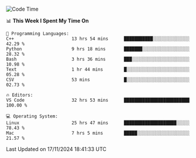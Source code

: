 
<!--START_SECTION:waka-->
![Code Time](http://img.shields.io/badge/Code%20Time-2%2C771%20hrs%203%20mins-blue)

📊 **This Week I Spent My Time On** 

```text
💬 Programming Languages: 
C++                      13 hrs 54 mins      ███████████░░░░░░░░░░░░░░   42.29 % 
Python                   9 hrs 18 mins       ███████░░░░░░░░░░░░░░░░░░   28.32 % 
Bash                     3 hrs 36 mins       ███░░░░░░░░░░░░░░░░░░░░░░   10.98 % 
Text                     1 hr 44 mins        █░░░░░░░░░░░░░░░░░░░░░░░░   05.28 % 
CSV                      53 mins             █░░░░░░░░░░░░░░░░░░░░░░░░   02.73 % 

🔥 Editors: 
VS Code                  32 hrs 53 mins      █████████████████████████   100.00 % 

💻 Operating System: 
Linux                    25 hrs 47 mins      ████████████████████░░░░░   78.43 % 
Mac                      7 hrs 5 mins        █████░░░░░░░░░░░░░░░░░░░░   21.57 % 
```


 Last Updated on 17/11/2024 18:41:33 UTC
<!--END_SECTION:waka-->

